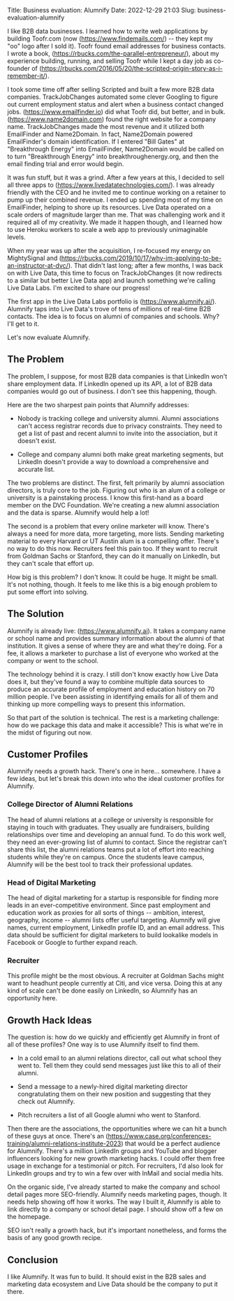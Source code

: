 Title: Business evaluation: Alumnify
Date: 2022-12-29 21:03
Slug: business-evaluation-alumnify

I like B2B data businesses. I learned how to write web applications by building Toofr.com (now (https://www.findemails.com/) -- they kept my "oo" logo after I sold it). Toofr found email addresses for business contacts. I wrote a book, (https://rbucks.com/the-parallel-entrepreneur/), about my experience building, running, and selling Toofr while I kept a day job as co-founder of (https://rbucks.com/2016/05/20/the-scripted-origin-story-as-i-remember-it/).

I took some time off after selling Scripted and built a few more B2B data companies. TrackJobChanges automated some clever Googling to figure out current employment status and alert when a business contact changed jobs. (https://www.emailfinder.io) did what Toofr did, but better, and in bulk. (https://www.name2domain.com) found the right website for a company name. TrackJobChanges made the most revenue and it utilized both EmailFinder and Name2Domain. In fact, Name2Domain powered EmailFinder's domain identification. If I entered "Bill Gates" at "Breakthrough Energy" into EmailFinder, Name2Domain would be called on to turn "Breakthrough Energy" into breakthroughenergy.org, and then the email finding trial and error would begin.

It was fun stuff, but it was a grind. After a few years at this, I decided to sell all three apps to (https://www.livedatatechnologies.com/). I was already friendly with the CEO and he invited me to continue working on a retainer to pump up their combined revenue. I ended up spending most of my time on EmailFinder, helping to shore up its resources. Live Data operated on a scale orders of magnitude larger than me. That was challenging work and it required all of my creativity. We made it happen though, and I learned how to use Heroku workers to scale a web app to previously unimaginable levels.

When my year was up after the acquisition, I re-focused my energy on MightySignal and (https://rbucks.com/2019/10/17/why-im-applying-to-be-an-instructor-at-dvc/). That didn't last long; after a few months, I was back on with Live Data, this time to focus on TrackJobChanges (it now redirects to a similar but better Live Data app) and launch something we're calling Live Data Labs. I'm excited to share our progress!

The first app in the Live Data Labs portfolio is (https://www.alumnify.ai/). Alumnify taps into Live Data's trove of tens of millions of real-time B2B contacts. The idea is to focus on alumni of companies and schools. Why? I'll get to it.

Let's now evaluate Alumnify.

## The Problem

The problem, I suppose, for most B2B data companies is that LinkedIn won't share employment data. If LinkedIn opened up its API, a lot of B2B data companies would go out of business. I don't see this happening, though.

Here are the two sharpest pain points that Alumnify addresses:

- Nobody is tracking college and university alumni. Alumni associations can't access registrar records due to privacy constraints. They need to get a list of past and recent alumni to invite into the association, but it doesn't exist.

- College and company alumni both make great marketing segments, but LinkedIn doesn't provide a way to download a comprehensive and accurate list.

The two problems are distinct. The first, felt primarily by alumni association directors, is truly core to the job. Figuring out who is an alum of a college or university is a painstaking process. I know this first-hand as a board member on the DVC Foundation. We're creating a new alumni association and the data is sparse. Alumnify would help a lot!

The second is a problem that every online marketer will know. There's always a need for more data, more targeting, more lists. Sending marketing material to every Harvard or UT Austin alum is a compelling offer. There's no way to do this now. Recruiters feel this pain too. If they want to recruit from Goldman Sachs or Stanford, they can do it manually on LinkedIn, but they can't scale that effort up.

How big is this problem? I don't know. It could be huge. It might be small. It's not nothing, though. It feels to me like this is a big enough problem to put some effort into solving.

## The Solution

Alumnify is already live: (https://www.alumnify.ai). It takes a company name or school name and provides summary information about the alumni of that institution. It gives a sense of where they are and what they're doing. For a fee, it allows a marketer to purchase a list of everyone who worked at the company or went to the school.

The technology behind it is crazy. I still don't know exactly how Live Data does it, but they've found a way to combine multiple data sources to produce an accurate profile of employment and education history on 70 million people. I've been assisting in identifying emails for all of them and thinking up more compelling ways to present this information.

So that part of the solution is technical. The rest is a marketing challenge: how do we package this data and make it accessible? This is what we're in the midst of figuring out now.

## Customer Profiles

Alumnify needs a growth hack. There's one in here... somewhere. I have a few ideas, but let's break this down into who the ideal customer profiles for Alumnify.

### College Director of Alumni Relations

The head of alumni relations at a college or university is responsible for staying in touch with graduates. They usually are fundraisers, building relationships over time and developing an annual fund. To do this work well, they need an ever-growing list of alumni to contact. Since the registrar can't share this list, the alumni relations teams put a lot of effort into reaching students while they're on campus. Once the students leave campus, Alumnify will be the best tool to track their professional updates.

### Head of Digital Marketing

The head of digital marketing for a startup is responsible for finding more leads in an ever-competitive environment. Since past employment and education work as proxies for all sorts of things -- ambition, interest, geography, income -- alumni lists offer useful targeting. Alumnify will give names, current employment, LinkedIn profile ID, and an email address. This data should be sufficient for digital marketers to build lookalike models in Facebook or Google to further expand reach.

### Recruiter

This profile might be the most obvious. A recruiter at Goldman Sachs might want to headhunt people currently at Citi, and vice versa. Doing this at any kind of scale can't be done easily on LinkedIn, so Alumnify has an opportunity here.

## Growth Hack Ideas

The question is: how do we quickly and efficiently get Alumnify in front of all of these profiles? One way is to use Alumnify itself to find them.

- In a cold email to an alumni relations director, call out what school they went to. Tell them they could send messages just like this to all of their alumni.

- Send a message to a newly-hired digital marketing director congratulating them on their new position and suggesting that they check out Alumnify.

- Pitch recruiters a list of all Google alumni who went to Stanford.

Then there are the associations, the opportunities where we can hit a bunch of these guys at once. There's an (https://www.case.org/conferences-training/alumni-relations-institute-2023) that would be a perfect audience for Alumnify. There's a million LinkedIn groups and YouTube and blogger influencers looking for new growth marketing hacks. I could offer them free usage in exchange for a testimonial or pitch. For recruiters, I'd also look for LinkedIn groups and try to win a few over with InMail and social media hits.

On the organic side, I've already started to make the company and school detail pages more SEO-friendly. Alumnify needs marketing pages, though. It needs help showing off how it works. The way I built it, Alumnify is able to link directly to a company or school detail page. I should show off a few on the homepage.

SEO isn't really a growth hack, but it's important nonetheless, and forms the basis of any good growth recipe.

## Conclusion

I like Alumnify. It was fun to build. It should exist in the B2B sales and marketing data ecosystem and Live Data should be the company to put it there.